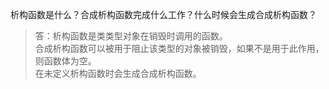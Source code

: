 析构函数是什么？合成析构函数完成什么工作？什么时候会生成合成析构函数？

> 答：析构函数是类类型对象在销毁时调用的函数。  
> 合成析构函数可以被用于阻止该类型的对象被销毁，如果不是用于此作用，则函数体为空。  
> 在未定义析构函数时会生成合成析构函数。
